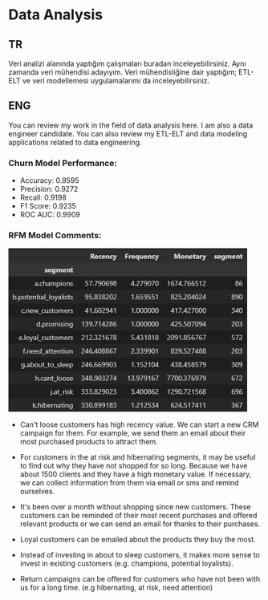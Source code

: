 # Data Analysis

## TR
Veri analizi alanında yaptığım çalışmaları buradan inceleyebilirsiniz. Aynı zamanda veri mühendisi adayıyım. Veri mühendisliğine dair yaptığım; ETL-ELT ve veri modellemesi uygulamalarımı da inceleyebilirsiniz.

## ENG
You can review my work in the field of data analysis here. I am also a data engineer candidate. You can also review my ETL-ELT and data modeling applications related to data engineering.

### Churn Model Performance:

- Accuracy: 0.9595
- Precision: 0.9272
- Recall: 0.9198
- F1 Score: 0.9235
- ROC AUC: 0.9909

### RFM Model Comments:
![RFM Segments](RFM/rfm_segments.png)

+ Can't loose customers has high recency value. We can start a new CRM campaign for them. For example, we send them an email about their most purchased products to attract them.

+ For customers in the at risk and hibernating segments, it may be useful to find out why they have not shopped for so long. Because we have about 1500 clients and they have a high monetary value. If necessary, we can collect information from them via email or sms and remind ourselves.

+ It's been over a month without shopping since new customers. These customers can be reminded of their most recent purchases and offered relevant products or we can send an email for thanks to their purchases.

+ Loyal customers can be emailed about the products they buy the most.

+ Instead of investing in about to sleep customers, it makes more sense to invest in existing customers (e.g. champions, potential loyalists).

+ Return campaigns can be offered for customers who have not been with us for a long time. (e.g hibernating, at risk, need attention)